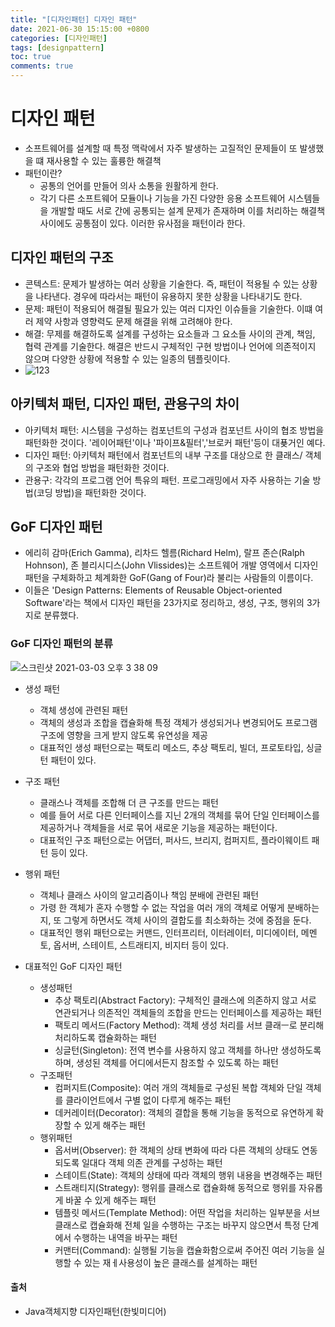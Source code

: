 ```yaml
---
title: "[디자인패턴] 디자인 패턴"
date: 2021-06-30 15:15:00 +0800
categories: [디자인패턴]
tags: [designpattern]
toc: true
comments: true
---
```


# 디자인 패턴
- 소프트웨어를 설계할 때 특정 맥락에서 자주 발생하는 고질적인 문제들이 또 발생했을 떄 재사용할 수 있는 훌륭한 해결책
- 패턴이란?
    - 공통의 언어를 만들어 의사 소통을 원활하게 한다.
    - 각기 다른 소프트웨어 모듈이나 기능을 가진 다양한 응용 소프트웨어 시스템들을 개발할 때도 서로 간에 공통되는 설계 문제가 존재하며 이를 처리하는 해결책 사이에도 공통점이 있다. 이러한 유사점을 패턴이라 한다.

## 디자인 패턴의 구조
- 콘텍스트: 문제가 발생하는 여러 상황을 기술한다. 즉, 패턴이 적용될 수 있는 상황을 나타낸다. 경우에 따라서는 패턴이 유용하지 못한 상황을 나타내기도 한다.
- 문제: 패턴이 적용되어 해결될 필요가 있는 여러 디자인 이슈들을 기술한다. 이떄 여러 제약 사항과 영향력도 문제 해결을 위해 고려해야 한다.
- 해결: 무제를 해결하도록 설계를 구성하는 요소들과 그 요소들 사이의 관계, 책임, 협력 관계를 기술한다. 해결은 반드시 구체적인 구현 방법이나 언어에 의존적이지 않으며 다양한 상황에 적용할 수 있는 일종의 템플릿이다.
- ![123](https://user-images.githubusercontent.com/44339530/109762769-7e0f2f00-7c34-11eb-9cd4-1ac03967fd2f.png)<br>

## 아키텍처 패턴, 디자인 패턴, 관용구의 차이
- 아키텍처 패턴: 시스템을 구성하는 컴포넌트의 구성과 컴포넌트 사이의 협조 방법을 패턴화한 것이다. '레이어패턴'이나 '파이프&필터','브로커 패턴'등이 대푲거인 예다.
- 디자인 패턴: 아키텍처 패턴에서 컴포넌트의 내부 구조를 대상으로 한 클래스/ 객체의 구조와 협업 방법을 패턴화한 것이다.
- 관용구: 각각의 프로그램 언어 특유의 패턴. 프로그래밍에서 자주 사용하는 기술 방법(코딩 방법)을 패턴화한 것이다.

## GoF 디자인 패턴
- 에리히 감마(Erich Gamma), 리차드 헬름(Richard Helm), 랄프 존슨(Ralph Hohnson), 존 블리시디스(John Vlissides)는 소프트웨어 개발 영역에서 디자인 패턴을 구체화하고 체계화한 GoF(Gang of Four)라 불리는 사람들의 이름이다.
- 이들은 'Design Patterns: Elements of Reusable Object-oriented Software'라는 책에서 디자인 패턴을 23가지로 정리하고, 생성, 구조, 행위의 3가지로 분류했다.

### GoF 디자인 패턴의 분류
![스크린샷 2021-03-03 오후 3 38 09](https://user-images.githubusercontent.com/44339530/109764126-76508a00-7c36-11eb-9d20-e54d1a462471.png)<br>

- 생성 패턴
    - 객체 생성에 관련된 패턴
    - 객체의 생성과 조합을 캡슐화해 특정 객체가 생성되거나 변경되어도 프로그램 구조에 영향을 크게 받지 않도록 유연성을 제공 
    - 대표적인 생성 패턴으로는 팩토리 메소드, 추상 팩토리, 빌더, 프로토타입, 싱글턴 패턴이 있다.

- 구조 패턴
    - 클래스나 객체를 조합해 더 큰 구조를 만드는 패턴
    - 예를 들어 서로 다른 인터페이스를 지닌 2개의 객체를 묶어 단일 인터페이스를 제공하거나 객체들을 서로 묶어 새로운 기능을 제공하는 패턴이다.
    - 대표적인 구조 패턴으로는 어댑터, 퍼사드, 브리지, 컴퍼지트, 플라이웨이트 패턴 등이 있다.

- 행위 패턴
    - 객체나 클래스 사이의 알고리즘이나 책임 분배에 관련된 패턴
    - 가령 한 객체가 혼자 수행할 수 없는 작업을 여러 개의 객체로 어떻게 분배하는지, 또 그렇게 하면서도 객체 사이의 결합도를 최소화하는 것에 중점을 둔다.
    - 대표적인 행위 패턴으로는 커맨드, 인터프리터, 이터레이터, 미디에이터, 메멘토, 옵서버, 스테이트, 스트래티지, 비지터 등이 있다.

-  대표적인 GoF 디자인 패턴
    - 생성패턴
        - 추상 팩토리(Abstract Factory): 구체적인 클래스에 의존하지 않고 서로 연관되거나 의존적인 객체들의 조합을 만드는 인터페이스를 제공하는 패턴
        - 팩토리 메서드(Factory Method): 객체 생성 처리를 서브 클래ㅡ로 분리해 처리하도록 캡슐화하는 패턴
        - 싱글턴(Singleton): 전역 변수를 사용하지 않고 객체를 하나만 생성하도록 하며, 생성된 객체를 어디에서든지 참조할 수 있도록 하는 패턴
    - 구조패턴
        - 컴퍼지트(Composite): 여러 개의 객체들로 구성된 복합 객체와 단일 객체를 클라이언트에서 구별 없이 다루게 해주는 패턴
        - 데커레이터(Decorator): 객체의 결합을 통해 기능을 동적으로 유연하게 확장할 수 있게 해주는 패턴
    - 행위패턴
        - 옵서버(Observer): 한 객체의 상태 변화에 따라 다른 객체의 상태도 연동되도록 일대다 객체 의존 관계를 구성하는 패턴
        - 스테이트(State): 객체의 상태에 따라 객체의 행위 내용을 변경해주는 패턴
        - 스트래티지(Strategy): 행위를 클래스로 캡슐화해 동적으로 행위를 자유롭게 바꿀 수 있게 해주는 패턴
        - 템플릿 메서드(Template Method): 어떤 작업을 처리하는 일부분을 서브 클래스로 캡슐화해 전체 일을 수행하는 구조는 바꾸지 않으면서 특정 단계에서 수행하는 내역을 바꾸는 패턴
        - 커맨터(Command): 실행될 기능을 캡슐화함으로써 주어진 여러 기능을 실행할 수 있는 재ㅔ사용성이 높은 클래스를 설계하는 패턴

#### 출처
- Java객체지향 디자인패턴(한빛미디어)
